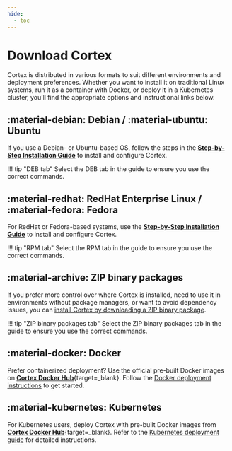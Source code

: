```yaml
---
hide:
  - toc
---
```


# Download Cortex

Cortex is distributed in various formats to suit different environments and deployment preferences. Whether you want to install it on traditional Linux systems, run it as a container with Docker, or deploy it in a Kubernetes cluster, you’ll find the appropriate options and instructional links below.

## :material-debian: Debian / :material-ubuntu: Ubuntu

If you use a Debian- or Ubuntu-based OS, follow the steps in the [**Step-by-Step Installation Guide**](../installation-and-configuration/step-by-step-guide.md#cortex-installation-and-configuration) to install and configure Cortex.

!!! tip "DEB tab"
    Select the DEB tab in the guide to ensure you use the correct commands.

## :material-redhat: RedHat Enterprise Linux / :material-fedora: Fedora

For RedHat or Fedora-based systems, use the [**Step-by-Step Installation Guide**](../installation-and-configuration/step-by-step-guide.md#cortex-installation-and-configuration) to install and configure Cortex.

!!! tip "RPM tab"
    Select the RPM tab in the guide to ensure you use the correct commands.

## :material-archive: ZIP binary packages

If you prefer more control over where Cortex is installed, need to use it in environments without package managers, or want to avoid dependency issues, you can [install Cortex by downloading a ZIP binary package](../installation-and-configuration/step-by-step-guide.md#cortex-installation-and-configuration).

!!! tip "ZIP binary packages tab"
    Select the ZIP binary packages tab in the guide to ensure you use the correct commands.

## :material-docker: Docker

Prefer containerized deployment? Use the official pre-built Docker images on [**Cortex Docker Hub**](https://hub.docker.com/r/thehiveproject/cortex){target=_blank}. Follow the [Docker deployment instructions](../installation-and-configuration/run-cortex-with-docker.md) to get started.

## :material-kubernetes: Kubernetes

For Kubernetes users, deploy Cortex with pre-built Docker images from [**Cortex Docker Hub**](https://hub.docker.com/r/thehiveproject/cortex){target=_blank}. Refer to the [Kubernetes deployment guide](../installation-and-configuration/deploy-cortex-on-kubernetes.md) for detailed instructions.